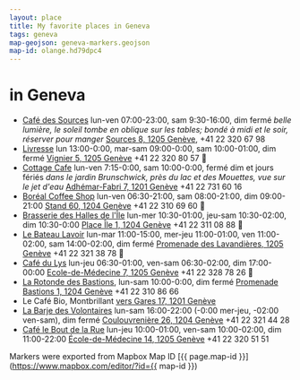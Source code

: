```yaml
---
layout: place
title: My favorite places in Geneva
tags: geneva
map-geojson: geneva-markers.geojson
map-id: olange.hd79dpc4
---
```


# in Geneva

* [Café des Sources](http://www.cafedesources.ch) lun-ven 07:00-23:00, sam 9:30-16:00, dim fermé _belle lumière, le soleil tombe en oblique sur les tables; bondé à midi et le soir, réserver pour manger_ [Sources 8, 1205 Genève](https://goo.gl/maps/7UozB), +41 22 320 67 98
* [Livresse](http://livresse.ch/OuNousTrouver.php) lun 13:00-0:00, mar-sam 09:00-0:00, sam 10:00-01:00, dim fermé [Vignier 5, 1205 Genève](https://goo.gl/maps/aBIX1) +41 22 320 80 57 :signal_strength:
* [Cottage Cafe](http://cottagecafe.ch) lun-ven 7:15-0:00, sam 10:00-0:00, fermé dim et jours fériés _dans le jardin Brunschwick, près du lac et des Mouettes, vue sur le jet d'eau_ [Adhémar-Fabri 7, 1201 Genève](http://goo.gl/maps/7GpKr) +41 22 731 60 16
* [Boréal Coffee Shop](http://www.borealcoffee.ch) lun-ven 06:30-21:00, sam 08:00-21:00, dim 09:00-21:00 [Stand 60, 1204 Genève](https://goo.gl/maps/Eso5J) +41 22 310 69 60 :signal_strength:
* [Brasserie des Halles de l'Île](http://www.brasseriedeshallesdelile.ch) lun-mer 10:30-01:00, jeu-sam 10:30-02:00, dim 10:30-0:00 [Place Île 1, 1204 Genève](https://goo.gl/maps/xWzRa) +41 22 311 08 88 :signal_strength:
* [Le Bateau Lavoir](http://www.bateaulavoir.ch) lun-mar 11:00-15:00, mer-jeu 11:00-01:00, ven 11:00-02:00, sam 14:00-02:00, dim fermé [Promenade des Lavandières, 1205 Genève](https://goo.gl/maps/jxIoc) +41 22 321 38 78 :signal_strength:
* [Café du Lys](http://www.cafedulys.ch) lun-jeu 06:30-01:00, ven-sam 06:30-02:00, dim 17:00-00:00 [Ecole-de-Médecine 7, 1205 Genève](https://goo.gl/maps/u4Euo) +41 22 328 78 26 :signal_strength:
* [La Rotonde des Bastions](http://www.bastions.ch), lun-sam 10:00-0:00, dim fermé [Promenade Bastions 1, 1204 Genève](https://goo.gl/maps/vRgmS) +41 22 310 86 66
* Le Café Bio, Montbrillant [vers Gares 17, 1201 Genève](https://goo.gl/maps/qG9Fi)
* [La Barje des Volontaires](http://www.labarje.ch/lieux/volontaires) lun-sam 16:00-22:00 (-0:00 mer-jeu, -02:00 ven-sam), dim fermé [Coulouvrenière 26, 1204 Genève](https://goo.gl/maps/ytF9F) +41 22 321 44 28
* [Café le Bout de la Rue](https://plus.google.com/117226853408065853996/about?gl=ch&hl=fr) lun-jeu 10:00-01:00, ven-sam 10:00-02:00, dim 11:00-22:00 [École-de-Médecine 14, 1205 Genève](https://goo.gl/maps/k9jFY) +41 22 320 51 51

Markers were exported from Mapbox Map ID [{{ page.map-id }}](https://www.mapbox.com/editor/?id={{ map-id }})